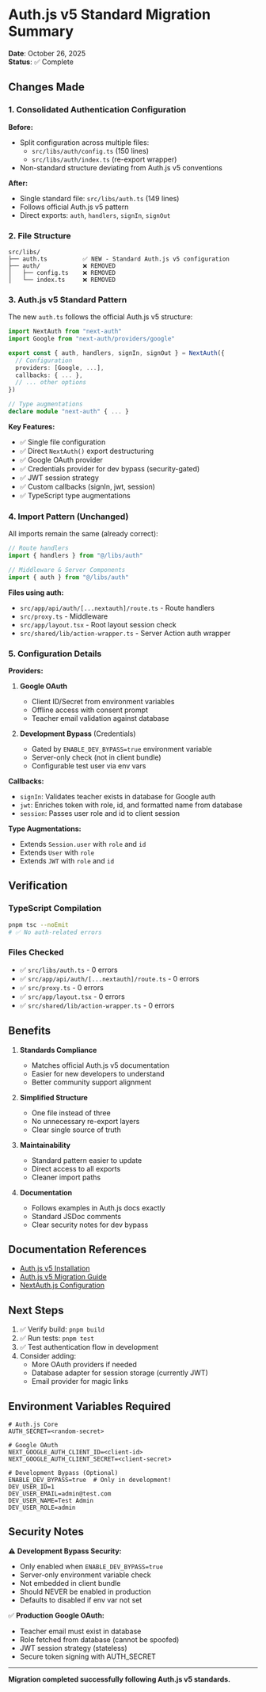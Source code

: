 # Auth.js v5 Standard Migration Summary

**Date**: October 26, 2025  
**Status**: ✅ Complete

## Changes Made

### 1. Consolidated Authentication Configuration

**Before:**
- Split configuration across multiple files:
  - `src/libs/auth/config.ts` (150 lines)
  - `src/libs/auth/index.ts` (re-export wrapper)
- Non-standard structure deviating from Auth.js v5 conventions

**After:**
- Single standard file: `src/libs/auth.ts` (149 lines)
- Follows official Auth.js v5 pattern
- Direct exports: `auth`, `handlers`, `signIn`, `signOut`

### 2. File Structure

```
src/libs/
├── auth.ts          ✅ NEW - Standard Auth.js v5 configuration
├── auth/            ❌ REMOVED
│   ├── config.ts    ❌ REMOVED
│   └── index.ts     ❌ REMOVED
```

### 3. Auth.js v5 Standard Pattern

The new `auth.ts` follows the official Auth.js v5 structure:

```typescript
import NextAuth from "next-auth"
import Google from "next-auth/providers/google"

export const { auth, handlers, signIn, signOut } = NextAuth({
  // Configuration
  providers: [Google, ...],
  callbacks: { ... },
  // ... other options
})

// Type augmentations
declare module "next-auth" { ... }
```

**Key Features:**
- ✅ Single file configuration
- ✅ Direct `NextAuth()` export destructuring
- ✅ Google OAuth provider
- ✅ Credentials provider for dev bypass (security-gated)
- ✅ JWT session strategy
- ✅ Custom callbacks (signIn, jwt, session)
- ✅ TypeScript type augmentations

### 4. Import Pattern (Unchanged)

All imports remain the same (already correct):

```typescript
// Route handlers
import { handlers } from "@/libs/auth"

// Middleware & Server Components
import { auth } from "@/libs/auth"
```

**Files using auth:**
- `src/app/api/auth/[...nextauth]/route.ts` - Route handlers
- `src/proxy.ts` - Middleware
- `src/app/layout.tsx` - Root layout session check
- `src/shared/lib/action-wrapper.ts` - Server Action auth wrapper

### 5. Configuration Details

**Providers:**
1. **Google OAuth**
   - Client ID/Secret from environment variables
   - Offline access with consent prompt
   - Teacher email validation against database

2. **Development Bypass** (Credentials)
   - Gated by `ENABLE_DEV_BYPASS=true` environment variable
   - Server-only check (not in client bundle)
   - Configurable test user via env vars

**Callbacks:**
- `signIn`: Validates teacher exists in database for Google auth
- `jwt`: Enriches token with role, id, and formatted name from database
- `session`: Passes user role and id to client session

**Type Augmentations:**
- Extends `Session.user` with `role` and `id`
- Extends `User` with `role`
- Extends `JWT` with `role` and `id`

## Verification

### TypeScript Compilation
```bash
pnpm tsc --noEmit
# ✅ No auth-related errors
```

### Files Checked
- ✅ `src/libs/auth.ts` - 0 errors
- ✅ `src/app/api/auth/[...nextauth]/route.ts` - 0 errors
- ✅ `src/proxy.ts` - 0 errors
- ✅ `src/app/layout.tsx` - 0 errors
- ✅ `src/shared/lib/action-wrapper.ts` - 0 errors

## Benefits

1. **Standards Compliance**
   - Matches official Auth.js v5 documentation
   - Easier for new developers to understand
   - Better community support alignment

2. **Simplified Structure**
   - One file instead of three
   - No unnecessary re-export layers
   - Clear single source of truth

3. **Maintainability**
   - Standard pattern easier to update
   - Direct access to all exports
   - Cleaner import paths

4. **Documentation**
   - Follows examples in Auth.js docs exactly
   - Standard JSDoc comments
   - Clear security notes for dev bypass

## Documentation References

- [Auth.js v5 Installation](https://authjs.dev/getting-started/installation)
- [Auth.js v5 Migration Guide](https://authjs.dev/getting-started/migrating-to-v5)
- [NextAuth.js Configuration](https://authjs.dev/reference/nextjs)

## Next Steps

1. ✅ Verify build: `pnpm build`
2. ✅ Run tests: `pnpm test`
3. ✅ Test authentication flow in development
4. Consider adding:
   - More OAuth providers if needed
   - Database adapter for session storage (currently JWT)
   - Email provider for magic links

## Environment Variables Required

```env
# Auth.js Core
AUTH_SECRET=<random-secret>

# Google OAuth
NEXT_GOOGLE_AUTH_CLIENT_ID=<client-id>
NEXT_GOOGLE_AUTH_CLIENT_SECRET=<client-secret>

# Development Bypass (Optional)
ENABLE_DEV_BYPASS=true  # Only in development!
DEV_USER_ID=1
DEV_USER_EMAIL=admin@test.com
DEV_USER_NAME=Test Admin
DEV_USER_ROLE=admin
```

## Security Notes

⚠️ **Development Bypass Security:**
- Only enabled when `ENABLE_DEV_BYPASS=true`
- Server-only environment variable check
- Not embedded in client bundle
- Should NEVER be enabled in production
- Defaults to disabled if env var not set

✅ **Production Google OAuth:**
- Teacher email must exist in database
- Role fetched from database (cannot be spoofed)
- JWT session strategy (stateless)
- Secure token signing with AUTH_SECRET

---

**Migration completed successfully following Auth.js v5 standards.**
